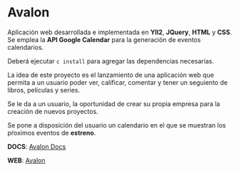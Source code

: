 # Avalon

Aplicación web desarrollada e implementada en **YII2**, **JQuery**, **HTML** y **CSS**.
Se emplea la **API Google Calendar** para la generación de eventos calendarios.

Deberá ejecutar `c install` para agregar las dependencias necesarias.

La idea de este proyecto es el lanzamiento de una aplicación web que permita a un usuario poder ver, calificar, comentar y tener un seguiento de libros, películas y series.

Se le da a un usuario, la oportunidad de crear su propia empresa para la creación de nuevos proyectos.

Se pone a disposición del usuario un calendario en el que se muestran los pŕoximos eventos de **estreno**.

**DOCS**:
<a href="https://diegohilderink.github.io/avalon/">Avalon Docs</a> 

**WEB**:
<a href="http://avlon.herokuapp.com/">Avalon</a> 
